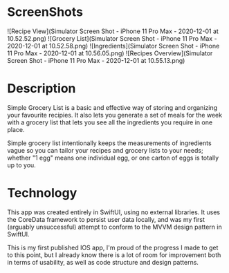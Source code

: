 # ScreenShots

![Recipe View](Simulator Screen Shot - iPhone 11 Pro Max - 2020-12-01 at 10.52.52.png) ![Grocery List](Simulator Screen Shot - iPhone 11 Pro Max - 2020-12-01 at 10.52.58.png) ![Ingredients](Simulator Screen Shot - iPhone 11 Pro Max - 2020-12-01 at 10.56.05.png) ![Recipes Overview](Simulator Screen Shot - iPhone 11 Pro Max - 2020-12-01 at 10.55.13.png)

# Description

Simple Grocery List is a basic and effective way of storing and organizing your favourite recipies. It also lets you generate a set of meals for the week with a grocery list that lets you see all the ingredients you require in one place.

Simple grocery list intentionally keeps the measurements of ingredients vague so you can tailor your recipes and grocery lists to your needs; whether "1 egg" means one individual egg, or one carton of eggs is totally up to you. 

# Technology

This app was created entirely in SwiftUI, using no external libraries. It uses the CoreData framework to persist user data locally, and was my first (arguably unsuccessful) attempt to conform to the MVVM design pattern in SwiftUI.

This is my first published IOS app, I'm proud of the progress I made to get to this point, but I already know there is a lot of room for improvement both in terms of usability, as well as code structure and design patterns.
